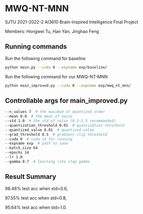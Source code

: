 # MWQ-NT-MNN
SJTU 2021-2022-2 AI3610 Brain-Inspired Intelligence Final Project

Members: Hongwei Tu, Han Yan, Jinghao Feng

## Running commands

Run the following command for  baseline

```bash
python main.py --cuda 0 --expname exp/baseline/
```

Run the following command for our MWQ-NT-MNN

```bash
python main_improved.py --cuda 0 --expname exp/mwq_nt_mnn/
```

## Controllable args for main_improved.py

```bash
--n_values 7  # the maximum of quantized order
--mean 0.0  # the mean of noise
--std 1.0  # the std of noise (0.1~1.5 recommanded)
--quantization_threshold 0.01  # quantization threshold
--quantized_value 0.01  # quantized value
--grad_threshold 0.5  # gradient clip threshold
--cuda 0  # cuda id for running
--expname exp  # path to save
--batch_size 64
--epochs 14
--lr 1.0
--gamma 0.7  # learning rate step gamma
```

## Result Summary

98.48% test acc when std=0.6,

97.55% test acc when std=0.8,

95.64% test acc when std=1.0.
